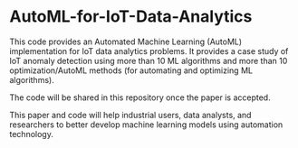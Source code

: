 # AutoML-for-IoT-Data-Analytics

This code provides an Automated Machine Learning (AutoML) implementation for IoT data analytics problems. It provides a case study of IoT anomaly detection using more than 10 ML algorithms and more than 10 optimization/AutoML methods (for automating and optimizing ML algorithms). 

The code will be shared in this repository once the paper is accepted.

This paper and code will help industrial users, data analysts, and researchers to better develop machine learning models using automation technology.
